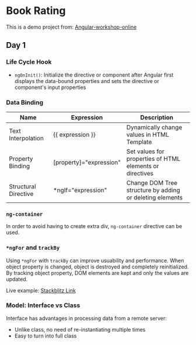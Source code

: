 # Book Rating
This is a demo project from:
[Angular-workshop-online](https://github.com/angular-schule/2021-11-angular-workshop-online "angular-workshop-online")

## Day 1

### Life Cycle Hook
* `ngOnInit()`: Initialize the directive or component after Angular first displays the data-bound properties and sets the directive or component's input properties

### Data Binding
|Name|Expression|Description|
|----|----------|-----------|
|Text Interpolation|{{ expression }}|Dynamically change values in HTML Template|
|Property Binding|[property]="expression"|Set values for properties of HTML elements or directives|
|Structural Directive|*ngIf="expression"|Change DOM Tree structure by adding or deleting elements|

### `ng-container`
In order to avoid having to create extra div, `ng-container` directive can be used.

### `*ngFor` and `trackBy`
Using `*ngFor` with `trackBy` can improve usuability and performance. When object property is changed, object is destroyed and completely reinitialized. By tracking object property, DOM elements are kept and only the values are updated.

Live example: [Stackblitz Link](https://stackblitz.com/edit/angular-buch-ngfor-trackby "*ngFor mit trackBy")

### Model: Interface vs Class
Interface has advantages in processing data from a remote server:
* Unlike class, no need of re-instantiating multiple times
* Easy to turn into full class
